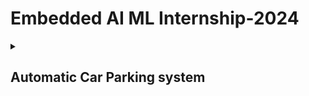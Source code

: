 # Embedded AI ML Internship-2024
<details>
  <summary>
    <h2>Automatic Car Parking system</h2>
  </summary>
</details>
